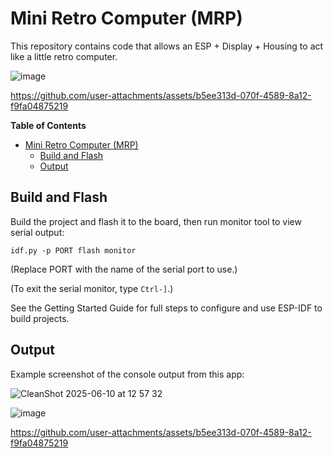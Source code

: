 # Mini Retro Computer (MRP)

This repository contains code that allows an ESP + Display + Housing to act like
a little retro computer.

![image](https://github.com/user-attachments/assets/4ddfd1dc-ff67-4175-80cf-85f58c5100f8)

https://github.com/user-attachments/assets/b5ee313d-070f-4589-8a12-f9fa04875219

<!-- markdown-toc start - Don't edit this section. Run M-x markdown-toc-refresh-toc -->
**Table of Contents**

- [Mini Retro Computer (MRP)](#mini-retro-computer-mrp)
  - [Build and Flash](#build-and-flash)
  - [Output](#output)

<!-- markdown-toc end -->

## Build and Flash

Build the project and flash it to the board, then run monitor tool to view serial output:

```
idf.py -p PORT flash monitor
```

(Replace PORT with the name of the serial port to use.)

(To exit the serial monitor, type ``Ctrl-]``.)

See the Getting Started Guide for full steps to configure and use ESP-IDF to build projects.

## Output

Example screenshot of the console output from this app:

![CleanShot 2025-06-10 at 12 57 32](https://github.com/user-attachments/assets/d79a88a1-72d9-48f3-ae98-42bd74bea8ea)

![image](https://github.com/user-attachments/assets/4ddfd1dc-ff67-4175-80cf-85f58c5100f8)

https://github.com/user-attachments/assets/b5ee313d-070f-4589-8a12-f9fa04875219
